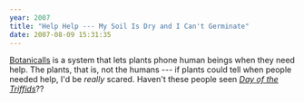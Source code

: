 ```yaml
---
year: 2007
title: "Help Help --- My Soil Is Dry and I Can't Germinate"
date: 2007-08-09 15:31:35
---
```

<a href="http://botanicalls.com/index.htm">Botanicalls</a> is a system that lets plants phone human beings when they need help.  The plants, that is, not the humans --- if plants could tell when people needed help, I'd be <em>really</em> scared.  Haven't these people seen <a href="http://www.imdb.com/title/tt0055894/"><em>Day of the Triffids</em></a>??
